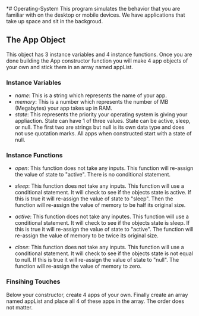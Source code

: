 *# Operating-System
This program simulates the behavior that you are familiar with on the desktop or mobile devices. We have applications that take up space and sit in the backgroud.

## The App Object

This object has 3 instance variables and 4 instance functions. Once you are done building the App constructor function you will make 4 app objects of your own and stick them in an array named appList.

### Instance Variables
  -  *name*:  This is a string which represents the name of your app.
  -  *memory*: This is a number which represents the number of MB (Megabytes) your app takes up in RAM.
  -  *state*: This represents the priority your operating system is giving your appliaction. State can have 1 of three values. State can be active, sleep, or null. The first two are strings but null is its own data type and does not use quotation marks. All apps when constructed start with a state of null.

### Instance Functions
  -  *open*: This function does not take any inputs. This function will re-assign the value of state to "active". There is no conditional statement.

  -  *sleep*: This function does not take any inputs. This function will use a conditional statement. It will check to see if the objects state is active. If this is true it will re-assign the value of state to "sleep". Then the function will re-assign the value of memory to be half its original size.
  
  -  *active*: This function does not take any inputes. This function will use a conditional statement. It will check to see if the objects state is sleep. If this is true it will re-assign the value of state to "active". The function will re-assign the value of memory to be twice its original size.

  -  *close*:  This function does not take any inputs. This function will use a conditional statement. It will check to see if the objects state is not equal to null. If this is true it will re-assign the value of state to "null". The function will re-assign the value of memory to zero.


### Finsihing Touches
Below your constructor, create 4 apps of your own.
Finally create an array named appList and place all 4 of these apps in the array. The order does not matter.
